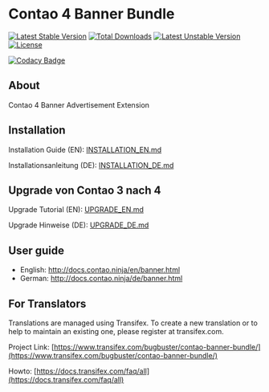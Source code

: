 # Contao 4 Banner Bundle

[![Latest Stable Version](https://poser.pugx.org/bugbuster/contao-banner-bundle/v/stable.svg)](https://packagist.org/packages/bugbuster/contao-banner-bundle)
[![Total Downloads](https://poser.pugx.org/bugbuster/contao-banner-bundle/downloads.svg)](https://packagist.org/packages/bugbuster/contao-banner-bundle)
[![Latest Unstable Version](https://poser.pugx.org/bugbuster/contao-banner-bundle/v/unstable.svg)](https://packagist.org/packages/bugbuster/contao-banner-bundle)
[![License](https://poser.pugx.org/bugbuster/contao-banner-bundle/license.svg)](https://packagist.org/packages/bugbuster/contao-banner-bundle)

[![Codacy Badge](https://api.codacy.com/project/badge/Grade/db36f9a6a38c410cab930b54971b8ab5)](https://www.codacy.com/app/BugBuster1701/contao-banner-bundle?utm_source=github.com&amp;utm_medium=referral&amp;utm_content=BugBuster1701/contao-banner-bundle&amp;utm_campaign=Badge_Grade)


## About
Contao 4 Banner Advertisement Extension


## Installation

Installation Guide (EN): [INSTALLATION_EN.md](INSTALLATION_EN.md)

Installationsanleitung (DE): [INSTALLATION_DE.md](INSTALLATION_DE.md)


## Upgrade von Contao 3 nach 4

Upgrade Tutorial (EN): [UPGRADE_EN.md](UPGRADE_EN.md)

Upgrade Hinweise (DE): [UPGRADE_DE.md](UPGRADE_DE.md)


## User guide

* English: http://docs.contao.ninja/en/banner.html
* German: http://docs.contao.ninja/de/banner.html


## For Translators
Translations are managed using Transifex. To create a new translation or to help to maintain an existing one, please register at transifex.com.

Project Link: [https://www.transifex.com/bugbuster/contao-banner-bundle/](https://www.transifex.com/bugbuster/contao-banner-bundle/)

Howto: [https://docs.transifex.com/faq/all](https://docs.transifex.com/faq/all)

